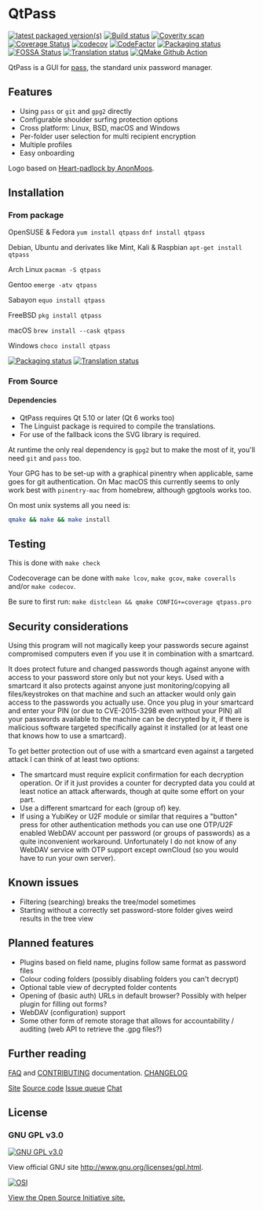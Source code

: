 # QtPass

[![latest packaged version(s)](https://repology.org/badge/latest-versions/qtpass.svg)](https://repology.org/metapackage/qtpass)
[![Build status](https://ci.appveyor.com/api/projects/status/9rjnj72rdir7u9eg/branch/master?svg=true)](https://ci.appveyor.com/project/annejan/qtpass/branch/master)
[![Coverity scan](https://scan.coverity.com/projects/5266/badge.svg)](https://scan.coverity.com/projects/ijhack-qtpass)
[![Coverage Status](https://coveralls.io/repos/github/IJHack/QtPass/badge.svg)](https://coveralls.io/github/IJHack/QtPass)
[![codecov](https://codecov.io/gh/IJhack/QtPass/branch/master/graph/badge.svg)](https://codecov.io/gh/IJhack/QtPass)
[![CodeFactor](https://www.codefactor.io/repository/github/ijhack/qtpass/badge)](https://www.codefactor.io/repository/github/ijhack/qtpass)
[![Packaging status](https://repology.org/badge/tiny-repos/qtpass.svg)](https://repology.org/metapackage/qtpass)
[![FOSSA Status](https://app.fossa.io/api/projects/git%2Bgithub.com%2FIJHack%2FQtPass.svg?type=shield)](https://app.fossa.io/projects/git%2Bgithub.com%2FIJHack%2FQtPass?ref=badge_shield)
[![Translation status](https://hosted.weblate.org/widgets/qtpass/-/qtpass/svg-badge.svg)](https://hosted.weblate.org/engage/qtpass/?utm_source=widget)
[![QMake Github Action](https://github.com/IJHack/QtPass/workflows/QMake/badge.svg)](https://github.com/IJHack/QtPass/actions)

QtPass is a GUI for [pass](https://www.passwordstore.org/),
the standard unix password manager.

## Features

* Using `pass` or `git` and `gpg2` directly
* Configurable shoulder surfing protection options
* Cross platform: Linux, BSD, macOS and Windows
* Per-folder user selection for multi recipient encryption
* Multiple profiles
* Easy onboarding

Logo based on [Heart-padlock by AnonMoos](https://commons.wikimedia.org/wiki/File:Heart-padlock.svg).

## Installation

### From package

OpenSUSE & Fedora
`yum install qtpass`
`dnf install qtpass`

Debian, Ubuntu and derivates like Mint, Kali & Raspbian
`apt-get install qtpass`

Arch Linux
`pacman -S qtpass`

Gentoo
`emerge -atv qtpass`

Sabayon
`equo install qtpass`

FreeBSD
`pkg install qtpass`

macOS
`brew install --cask qtpass`

Windows
`choco install qtpass`

[![Packaging status](https://repology.org/badge/vertical-allrepos/qtpass.svg)](https://repology.org/metapackage/qtpass)
[![Translation status](https://hosted.weblate.org/widgets/qtpass/-/multi-auto.svg)](https://hosted.weblate.org/engage/qtpass/?utm_source=widget)

### From Source

#### Dependencies

* QtPass requires Qt 5.10 or later (Qt 6 works too)
* The Linguist package is required to compile the translations.
* For use of the fallback icons the SVG library is required.

At runtime the only real dependency is `gpg2` but to make the most of it, you'll need `git` and `pass` too.

Your GPG has to be set-up with a graphical pinentry when applicable, same goes for git authentication.
On Mac macOS this currently seems to only work best with `pinentry-mac` from homebrew, although gpgtools works too.

On most unix systems all you need is:

```sh
qmake && make && make install
```

## Testing

This is done with `make check`

Codecoverage can be done with `make lcov`, `make gcov`, `make coveralls` and/or `make codecov`.

Be sure to first run: `make distclean && qmake CONFIG+=coverage qtpass.pro`

## Security considerations

Using this program will not magically keep your passwords secure against
compromised computers even if you use it in combination with a smartcard.

It does protect future and changed passwords though against anyone with access to
your password store only but not your keys.
Used with a smartcard it also protects against anyone just monitoring/copying
all files/keystrokes on that machine and such an attacker would only gain access
to the passwords you actually use.
Once you plug in your smartcard and enter your PIN (or due to CVE-2015-3298
even without your PIN) all your passwords available to the machine can be
decrypted by it, if there is malicious software targeted specifically against
it installed (or at least one that knows how to use a smartcard).

To get better protection out of use with a smartcard even against a targeted
attack I can think of at least two options:

* The smartcard must require explicit confirmation for each decryption operation.
  Or if it just provides a counter for decrypted data you could at least notice
  an attack afterwards, though at quite some effort on your part.
* Use a different smartcard for each (group of) key.
* If using a YubiKey or U2F module or similar that requires a "button" press for
  other authentication methods you can use one OTP/U2F enabled WebDAV account per
  password (or groups of passwords) as a quite inconvenient workaround.
  Unfortunately I do not know of any WebDAV service with OTP support except ownCloud
  (so you would have to run your own server).

## Known issues

* Filtering (searching) breaks the tree/model sometimes
* Starting without a correctly set password-store folder
  gives weird results in the tree view

## Planned features

* Plugins based on field name, plugins follow same format as password files
* Colour coding folders (possibly disabling folders you can't decrypt)
* Optional table view of decrypted folder contents
* Opening of (basic auth) URLs in default browser?
  Possibly with helper plugin for filling out forms?
* WebDAV (configuration) support
* Some other form of remote storage that allows for
  accountability / auditing (web API to retrieve the .gpg files?)

## Further reading

[FAQ](FAQ.md) and [CONTRIBUTING](CONTRIBUTING.md) documentation.
[CHANGELOG](CHANGELOG.md)

[Site](https://qtpass.org/)
[Source code](https://github.com/IJHack/qtpass)
[Issue queue](https://github.com/IJHack/qtpass/issues)
[Chat](https://gitter.im/IJHack/qtpass)

## License

### GNU GPL v3.0

[![GNU GPL v3.0](http://www.gnu.org/graphics/gplv3-127x51.png)](http://www.gnu.org/licenses/gpl.html)

View official GNU site <http://www.gnu.org/licenses/gpl.html>.

[![OSI](http://opensource.org/trademarks/opensource/OSI-Approved-License-100x137.png)](https://opensource.org/licenses/GPL-3.0)

[View the Open Source Initiative site.](https://opensource.org/licenses/GPL-3.0)
